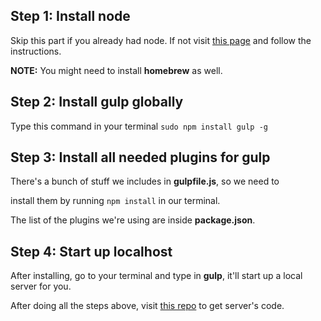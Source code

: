 ## Step 1: Install node
Skip this part if you already had node.
If not visit [this page](https://changelog.com/install-node-js-with-homebrew-on-os-x/) and follow the instructions.

**NOTE:** You might need to install **homebrew** as well.

## Step 2: Install gulp globally
Type this command in your terminal ```sudo npm install gulp -g```

## Step 3: Install all needed plugins for gulp
There's a bunch of stuff we includes in **gulpfile.js**, so we need to

install them by running ```npm install``` in our terminal.

The list of the plugins we're using are inside **package.json**.
## Step 4: Start up localhost
After installing, go to your terminal and type in **gulp**,
 it'll start up a local server for you.

After doing all the steps above,
 visit [this repo](https://github.com/marcuslin/react_practice_server) to get server's code.
